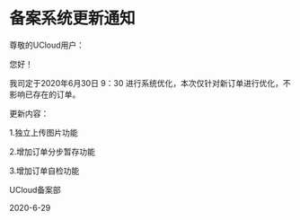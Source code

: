 # 备案系统更新通知

尊敬的UCloud用户：

您好！

我司定于2020年6月30日 9：30 进行系统优化，本次仅针对新订单进行优化，不影响已存在的订单。

更新内容：

1.独立上传图片功能

2.增加订单分步暂存功能

3.增加订单自检功能



UCloud备案部

2020-6-29







​        